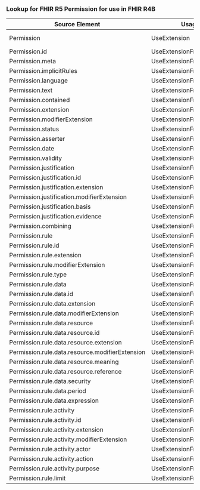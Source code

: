 ### Lookup for FHIR R5 Permission for use in FHIR R4B

| Source Element | Usage | Target |
| -------------- | ----- | ------ |
| Permission | UseExtension | http://hl7.org/fhir/5.0/StructureDefinition/extension-Permission |
| Permission.id | UseExtensionFromAncestor | - |
| Permission.meta | UseExtensionFromAncestor | - |
| Permission.implicitRules | UseExtensionFromAncestor | - |
| Permission.language | UseExtensionFromAncestor | - |
| Permission.text | UseExtensionFromAncestor | - |
| Permission.contained | UseExtensionFromAncestor | - |
| Permission.extension | UseExtensionFromAncestor | - |
| Permission.modifierExtension | UseExtensionFromAncestor | - |
| Permission.status | UseExtensionFromAncestor | - |
| Permission.asserter | UseExtensionFromAncestor | - |
| Permission.date | UseExtensionFromAncestor | - |
| Permission.validity | UseExtensionFromAncestor | - |
| Permission.justification | UseExtensionFromAncestor | - |
| Permission.justification.id | UseExtensionFromAncestor | - |
| Permission.justification.extension | UseExtensionFromAncestor | - |
| Permission.justification.modifierExtension | UseExtensionFromAncestor | - |
| Permission.justification.basis | UseExtensionFromAncestor | - |
| Permission.justification.evidence | UseExtensionFromAncestor | - |
| Permission.combining | UseExtensionFromAncestor | - |
| Permission.rule | UseExtensionFromAncestor | - |
| Permission.rule.id | UseExtensionFromAncestor | - |
| Permission.rule.extension | UseExtensionFromAncestor | - |
| Permission.rule.modifierExtension | UseExtensionFromAncestor | - |
| Permission.rule.type | UseExtensionFromAncestor | - |
| Permission.rule.data | UseExtensionFromAncestor | - |
| Permission.rule.data.id | UseExtensionFromAncestor | - |
| Permission.rule.data.extension | UseExtensionFromAncestor | - |
| Permission.rule.data.modifierExtension | UseExtensionFromAncestor | - |
| Permission.rule.data.resource | UseExtensionFromAncestor | - |
| Permission.rule.data.resource.id | UseExtensionFromAncestor | - |
| Permission.rule.data.resource.extension | UseExtensionFromAncestor | - |
| Permission.rule.data.resource.modifierExtension | UseExtensionFromAncestor | - |
| Permission.rule.data.resource.meaning | UseExtensionFromAncestor | - |
| Permission.rule.data.resource.reference | UseExtensionFromAncestor | - |
| Permission.rule.data.security | UseExtensionFromAncestor | - |
| Permission.rule.data.period | UseExtensionFromAncestor | - |
| Permission.rule.data.expression | UseExtensionFromAncestor | - |
| Permission.rule.activity | UseExtensionFromAncestor | - |
| Permission.rule.activity.id | UseExtensionFromAncestor | - |
| Permission.rule.activity.extension | UseExtensionFromAncestor | - |
| Permission.rule.activity.modifierExtension | UseExtensionFromAncestor | - |
| Permission.rule.activity.actor | UseExtensionFromAncestor | - |
| Permission.rule.activity.action | UseExtensionFromAncestor | - |
| Permission.rule.activity.purpose | UseExtensionFromAncestor | - |
| Permission.rule.limit | UseExtensionFromAncestor | - |
